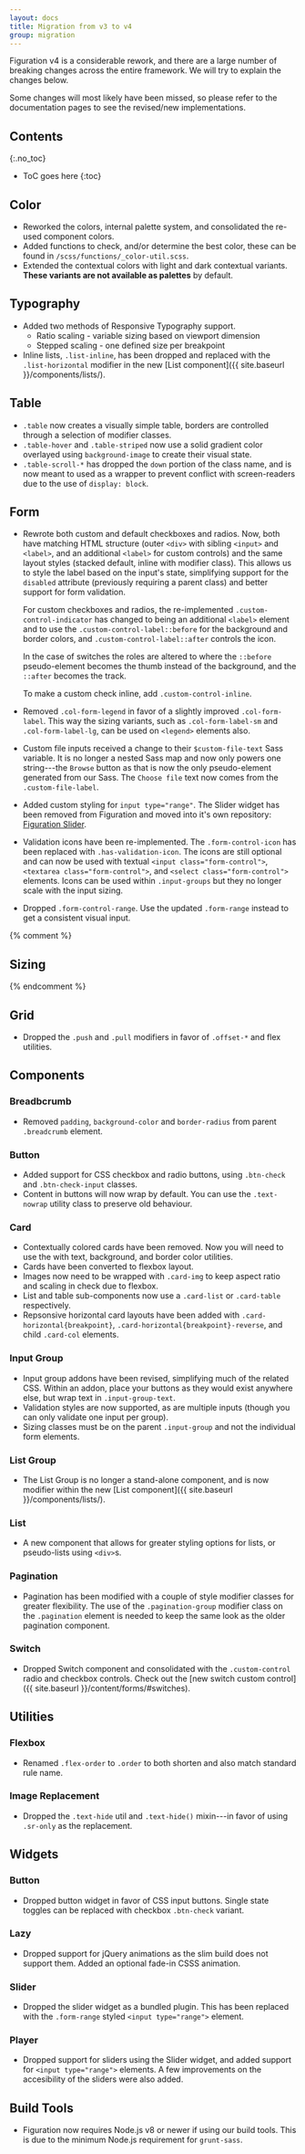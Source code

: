 ```yaml
---
layout: docs
title: Migration from v3 to v4
group: migration
---
```


Figuration v4 is a considerable rework, and there are a large number of breaking changes across the entire framework.  We will try to explain the changes below.

Some changes will most likely have been missed, so please refer to the documentation pages to see the revised/new implementations.


## Contents
{:.no_toc}

* ToC goes here
{:toc}

## Color
- Reworked the colors, internal palette system, and consolidated the re-used component colors.
- Added functions to check, and/or determine the best color, these can be found in `/scss/functions/_color-util.scss`.
- Extended the contextual colors with light and dark contextual variants.  **These variants are not available as palettes** by default.

## Typography
- Added two methods of Responsive Typography support.
  - Ratio scaling - variable sizing based on viewport dimension
  - Stepped scaling - one defined size per breakpoint
- Inline lists, `.list-inline`, has been dropped and replaced with the `.list-horizontal` modifier in the new [List component]({{ site.baseurl }}/components/lists/).

## Table
- `.table` now creates a visually simple table, borders are controlled through a selection of modifier classes.
- `.table-hover` and `.table-striped` now use a solid gradient color overlayed using `background-image` to create their visual state.
- `.table-scroll-*` has dropped the `down` portion of the class name, and is now meant to used as a wrapper to prevent conflict with screen-readers due to the use of `display: block`.

## Form
- Rewrote both custom and default checkboxes and radios. Now, both have matching HTML structure (outer `<div>` with sibling `<input>` and `<label>`, and an additional `<label>` for custom controls) and the same layout styles (stacked default, inline with modifier class). This allows us to style the label based on the input's state, simplifying support for the `disabled` attribute (previously requiring a parent class) and better support for form validation.

  For custom checkboxes and radios, the re-implemented `.custom-control-indicator` has changed to being an additional `<label>` element and to use the `.custom-control-label::before` for the background and border colors, and `.custom-control-label::after` controls the icon.

  In the case of switches the roles are altered to where the `::before` pseudo-element becomes the thumb instead of the background, and the `::after` becomes the track.

  To make a custom check inline, add `.custom-control-inline`.

- Removed `.col-form-legend` in favor of a slightly improved `.col-form-label`. This way the sizing variants, such as `.col-form-label-sm` and `.col-form-label-lg`, can be used on `<legend>` elements also.

- Custom file inputs received a change to their `$custom-file-text` Sass variable. It is no longer a nested Sass map and now only powers one string---the `Browse` button as that is now the only pseudo-element generated from our Sass. The `Choose file` text now comes from the `.custom-file-label`.

- Added custom styling for `input type="range"`.  The Slider widget has been removed from Figuration and moved into it's own repository: [Figuration Slider](https://github.com/cast-org/figuration-slider).

- Validation icons have been re-implemented.  The `.form-control-icon` has been replaced with `.has-validation-icon`. The icons are still optional and can now be used with textual `<input class="form-control">`, `<textarea class="form-control">`, and `<select class="form-control">` elements.  Icons can be used within `.input-groups` but they no longer scale with the input sizing.

- Dropped `.form-control-range`. Use the updated `.form-range` instead to get a consistent visual input.

{% comment %}
## Sizing
{% endcomment %}

## Grid
- Dropped the `.push` and `.pull` modifiers in favor of `.offset-*` and flex utilities.


## Components

### Breadbcrumb
- Removed `padding`, `background-color` and `border-radius` from parent `.breadcrumb` element.

### Button
- Added support for CSS checkbox and radio buttons, using `.btn-check` and `.btn-check-input` classes.
- Content in buttons will now wrap by default.  You can use the `.text-nowrap` utility class to preserve old behaviour.

### Card
- Contextually colored cards have been removed. Now you will need to use the with text, background, and border color utilities.
- Cards have been converted to flexbox layout.
- Images now need to be wrapped with `.card-img` to keep aspect ratio and scaling in check due to flexbox.
- List and table sub-components now use a `.card-list` or `.card-table` respectively.
- Repsonsive horizontal card layouts have been added with `.card-horizontal{breakpoint}`, `.card-horizontal{breakpoint}-reverse`, and child `.card-col` elements.

### Input Group
- Input group addons have been revised, simplifying much of the related CSS. Within an addon, place your buttons as they would exist anywhere else, but wrap text in `.input-group-text`.
- Validation styles are now supported, as are multiple inputs (though you can only validate one input per group).
- Sizing classes must be on the parent `.input-group` and not the individual form elements.

### List Group
- The List Group is no longer a stand-alone component, and is now modifier within the new [List component]({{ site.baseurl }}/components/lists/).

### List
- A new component that allows for greater styling options for lists, or pseudo-lists using `<div>`s.

### Pagination
- Pagination has been modified with a couple of style modifier classes for greater flexibility.  The use of the `.pagination-group` modifier class on the `.pagination` element is needed to keep the same look as the older pagination component.

### Switch
- Dropped Switch component and consolidated with the `.custom-control` radio and checkbox controls. Check out the [new switch custom control]({{ site.baseurl }}/content/forms/#switches).


## Utilities

### Flexbox
- Renamed `.flex-order` to `.order` to both shorten and also match standard rule name.

### Image Replacement
- Dropped the `.text-hide` util and `.text-hide()` mixin---in favor of using `.sr-only` as the replacement.


## Widgets

### Button
- Dropped button widget in favor of CSS input buttons.  Single state toggles can be replaced with checkbox `.btn-check` variant.

### Lazy
- Dropped support for jQuery animations as the slim build does not support them.  Added an optional fade-in CSSS animation.

### Slider
- Dropped the slider widget as a bundled plugin.  This has been replaced with the `.form-range` styled `<input type="range">` element.

### Player
- Dropped support for sliders using the Slider widget, and added support for `<input type="range">` elements.  A few improvements on the accesibility of the sliders were also added.


## Build Tools
- Figuration now requires Node.js v8 or newer if using our build tools.  This is due to the minimum Node.js requirement for `grunt-sass`.
